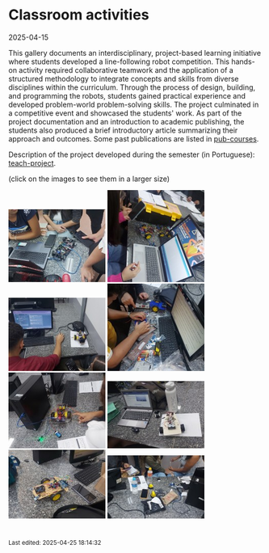 # Classroom activities

2025-04-15

This gallery documents an interdisciplinary, project-based learning initiative where students developed a line-following robot competition. This hands-on activity required collaborative teamwork and the application of a structured methodology to integrate concepts and skills from diverse disciplines within the curriculum. Through the process of design, building, and programming the robots, students gained practical experience and developed problem-world problem-solving skills. The project culminated in a competitive event and showcased the students' work. As part of the project documentation and an introduction to academic publishing, the students also produced a brief introductory article summarizing their approach and outcomes. Some past publications are listed in [pub-courses](pub-courses.md).

Description of the project developed during the semester (in Portuguese): [teach-project](teach-project.md).

(click on the images to see them in a larger size)

[![Texto Alternativo da Miniatura](img/2025-04-15/tn/001.jpg)](img/2025-04-15/001.jpg)
[![Texto Alternativo da Miniatura](img/2025-04-15/tn/002.jpg)](img/2025-04-15/002.jpg)
[![Texto Alternativo da Miniatura](img/2025-04-15/tn/003.jpg)](img/2025-04-15/003.jpg)
[![Texto Alternativo da Miniatura](img/2025-04-15/tn/004.jpg)](img/2025-04-15/004.jpg)
[![Texto Alternativo da Miniatura](img/2025-04-15/tn/005.jpg)](img/2025-04-15/005.jpg)
[![Texto Alternativo da Miniatura](img/2025-04-15/tn/006.jpg)](img/2025-04-15/006.jpg)
[![Texto Alternativo da Miniatura](img/2025-04-15/tn/007.jpg)](img/2025-04-15/007.jpg)
[![Texto Alternativo da Miniatura](img/2025-04-15/tn/008.jpg)](img/2025-04-15/008.jpg)

<br><sub>Last edited: 2025-04-25 18:14:32</sub>
